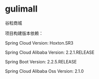 # gulimall
谷粒商城

项目构建版本依赖：

Spring Cloud Version: Hoxton.SR3

Spring Cloud Alibaba Version: 2.2.1.RELEASE

Spring Boot Version: 2.2.5.RELEASE

Spring Cloud Alibaba Oss Version: 2.1.0
